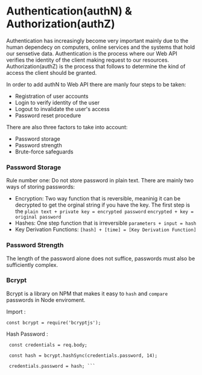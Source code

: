 # Authentication(authN) & Authorization(authZ)

Authentication has increasingly become very important mainly due to the human dependecy on computers, online services and the systems that hold our sensetive data. Authentication is the process where our Web API verifies the identity of the client making request to our resources. Authorization(authZ) is the process that follows to determine the kind of access the client should be granted.

In order to add authN to Web API there are manly four steps to be taken:
  * Registration of user accounts
  * Login to verify identity of the user
  * Logout to invalidate the user's access
  * Password reset procedure 

There are also three factors to take into account:
  * Password storage
  * Password strength
  * Brute-force safeguards

### Password Storage

Rule number one: Do not store password in plain text. There are mainly two ways of storing passwords:
  * Encryption:
     Two way function that is reversible, meaninig it can be decrypted to      get the orginal string if you have the key. The first step is the 
      `plain text + private key = encrypted password`
      `encrypted + key = original password`  
  * Hashes:
     One step function that is irreversible `parameters + input = hash`
  * Key Derivation Functions:
     `[hash] + [time] = [Key Derivation Function]`   
       
### Password Strength

The length of the password alone does not suffice, passwords must also be sufficiently complex.

### Bcrypt

Bcrypt is a library on NPM that makes it easy to `hash` and `compare` passwords in Node enviroment.

Import :

`const bcrypt = require('bcryptjs');`

Hash Password :

   ```
    const credentials = req.body;

    const hash = bcrypt.hashSync(credentials.password, 14);

    credentials.password = hash; ```
   
